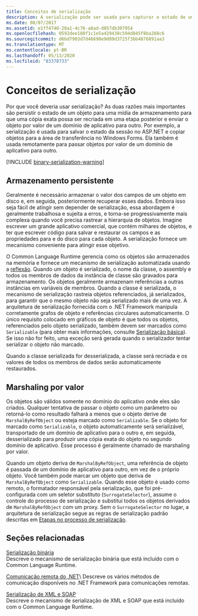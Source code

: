 ```yaml
---
title: Conceitos de serialização
description: A serialização pode ser usada para capturar o estado de um objeto para que uma cópia possa ser criada ou enviar um objeto por valor de um domínio de aplicativo para outro.
ms.date: 08/07/2017
ms.assetid: e1ff4740-20a1-4c76-a8ad-d857db307054
ms.openlocfilehash: 0592dee188f1c1e5a429438c594d045f8ba268c6
ms.sourcegitcommit: d6bd7903d7d46698e9d89d3725f3bb4876891aa3
ms.translationtype: MT
ms.contentlocale: pt-BR
ms.lasthandoff: 05/13/2020
ms.locfileid: "83378733"
---
```

# <a name="serialization-concepts"></a>Conceitos de serialização
Por que você deveria usar serialização? As duas razões mais importantes são persistir o estado de um objeto para uma mídia de armazenamento para que uma cópia exata possa ser recriada em uma etapa posterior e enviar o objeto por valor de um domínio de aplicativo para outro. Por exemplo, a serialização é usada para salvar o estado da sessão no ASP.NET e copiar objetos para a área de transferência no Windows Forms. Ela também é usada remotamente para passar objetos por valor de um domínio de aplicativo para outro.

[!INCLUDE [binary-serialization-warning](../../../includes/binary-serialization-warning.md)]

## <a name="persistent-storage"></a>Armazenamento persistente
Geralmente é necessário armazenar o valor dos campos de um objeto em disco e, em seguida, posteriormente recuperar esses dados. Embora isso seja fácil de atingir sem depender de serialização, essa abordagem é geralmente trabalhosa e sujeita a erros, e torna-se progressivamente mais complexa quando você precisa rastrear a hierarquia de objetos. Imagine escrever um grande aplicativo comercial, que contém milhares de objetos, e ter que escrever código para salvar e restaurar os campos e as propriedades para e do disco para cada objeto. A serialização fornece um mecanismo conveniente para atingir esse objetivo.

O Common Language Runtime gerencia como os objetos são armazenados na memória e fornece um mecanismo de serialização automatizada usando a [reflexão](../../../docs/framework/reflection-and-codedom/reflection.md). Quando um objeto é serializado, o nome da classe, o assembly e todos os membros de dados da instância de classe são gravados para armazenamento. Os objetos geralmente armazenam referências a outras instâncias em variáveis de membros. Quando a classe é serializada, o mecanismo de serialização rastreia objetos referenciados, já serializados, para garantir que o mesmo objeto não seja serializado mais de uma vez. A arquitetura de serialização fornecida com o .NET Framework manipula corretamente grafos de objeto e referências circulares automaticamente. O único requisito colocado em gráficos de objeto é que todos os objetos, referenciados pelo objeto serializado, também devem ser marcados como `Serializable` (para obter mais informações, consulte [Serialização básica](basic-serialization.md)). Se isso não for feito, uma exceção será gerada quando o serializador tentar serializar o objeto não marcado.

Quando a classe serializada for desserializada, a classe será recriada e os valores de todos os membros de dados serão automaticamente restaurados.

## <a name="marshal-by-value"></a>Marshaling por valor
Os objetos são válidos somente no domínio do aplicativo onde eles são criados. Qualquer tentativa de passar o objeto como um parâmetro ou retorná-lo como resultado falhará a menos que o objeto derive de `MarshalByRefObject` ou esteja marcado como `Serializable`. Se o objeto for marcado como `Serializable`, o objeto automaticamente será serializável, transportado de um domínio de aplicativo para o outro e, em seguida, desserializado para produzir uma cópia exata do objeto no segundo domínio de aplicativo. Esse processo é geralmente chamado de marshaling por valor.

Quando um objeto deriva de `MarshalByRefObject`, uma referência de objeto é passada de um domínio de aplicativo para outro, em vez de o próprio objeto. Você também pode marcar um objeto que deriva de `MarshalByRefObject` como `Serializable`. Quando esse objeto é usado como remoto, o formatador responsável pela serialização, que foi pré-configurada com um seletor substituto (`SurrogateSelector`), assume o controle do processo de serialização e substitui todos os objetos derivados de `MarshalByRefObject` com um proxy. Sem o `SurrogateSelector` no lugar, a arquitetura de serialização segue as regras de serialização padrão descritas em [Etapas no processo de serialização](steps-in-the-serialization-process.md).  

## <a name="related-sections"></a>Seções relacionadas  
 [Serialização binária](../../../docs/standard/serialization/binary-serialization.md)  
 Descreve o mecanismo de serialização binária que está incluído com o Common Language Runtime.  
  
 [Comunicação remota do .NET](https://docs.microsoft.com/previous-versions/dotnet/netframework-4.0/72x4h507(v=vs.100))\
 Descreve os vários métodos de comunicação disponíveis no .NET Framework para comunicações remotas.  
  
 [Serialização de XML e SOAP](../../../docs/standard/serialization/xml-and-soap-serialization.md)  
 Descreve o mecanismo de serialização de XML e SOAP que está incluído com o Common Language Runtime.
